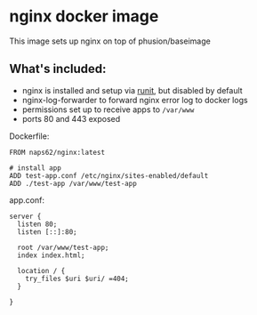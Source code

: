 # nginx docker image

This image sets up nginx on top of phusion/baseimage

## What's included:

* nginx is installed and setup via [runit](http://smarden.org/runit/), but disabled by default
* nginx-log-forwarder to forward nginx error log to docker logs
* permissions set up to receive apps to `/var/www`
* ports 80 and 443 exposed

Dockerfile:

    FROM naps62/nginx:latest

    # install app
    ADD test-app.conf /etc/nginx/sites-enabled/default
    ADD ./test-app /var/www/test-app

app.conf:

    server {
      listen 80;
      listen [::]:80;

      root /var/www/test-app;
      index index.html;

      location / {
        try_files $uri $uri/ =404;
      }

    }
